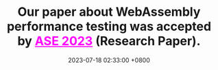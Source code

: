 ---
title: >-
    Our paper about <b>WebAssembly performance testing</b> was accepted by <a href="https://conf.researchr.org/home/ase-2023" style="color: #ff00fc;">ASE 2023</a> (Research Paper).
date: 2023-07-18 02:33:00 +0800
---